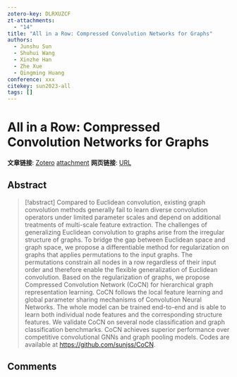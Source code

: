 ```yaml
---
zotero-key: DLRXUZCF
zt-attachments:
  - "14"
title: "All in a Row: Compressed Convolution Networks for Graphs"
authors:
  - Junshu Sun
  - Shuhui Wang
  - Xinzhe Han
  - Zhe Xue
  - Qingming Huang
conference: xxx
citekey: sun2023-all
tags: []
---
```

# All in a Row: Compressed Convolution Networks for Graphs

**文章链接**: [Zotero](zotero://select/library/items/DLRXUZCF) [attachment](<file:///home/ilot/Zotero/storage/BHGPL3GX/Sun%20%E7%AD%89%20-%202023%20-%20All%20in%20a%20Row%20Compressed%20Convolution%20Networks%20for%20.pdf>)
**网页链接**: [URL](https://proceedings.mlr.press/v202/sun23k.html)
## Abstract

>[!abstract]
>Compared to Euclidean convolution, existing graph convolution methods generally fail to learn diverse convolution operators under limited parameter scales and depend on additional treatments of multi-scale feature extraction. The challenges of generalizing Euclidean convolution to graphs arise from the irregular structure of graphs. To bridge the gap between Euclidean space and graph space, we propose a differentiable method for regularization on graphs that applies permutations to the input graphs. The permutations constrain all nodes in a row regardless of their input order and therefore enable the flexible generalization of Euclidean convolution. Based on the regularization of graphs, we propose Compressed Convolution Network (CoCN) for hierarchical graph representation learning. CoCN follows the local feature learning and global parameter sharing mechanisms of Convolution Neural Networks. The whole model can be trained end-to-end and is able to learn both individual node features and the corresponding structure features. We validate CoCN on several node classification and graph classification benchmarks. CoCN achieves superior performance over competitive convolutional GNNs and graph pooling models. Codes are available at https://github.com/sunjss/CoCN.

## Comments

